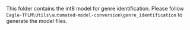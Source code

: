 This folder contains the int8 model for genre identification. 
Please follow `Eagle-TFLM\Utils\automated-model-conversion\genre_identification` to generate the model files.
